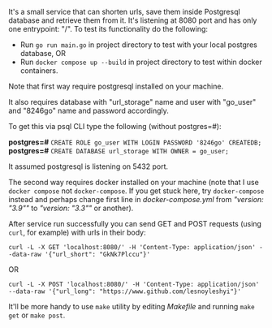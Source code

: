 It's a small service that can shorten urls, save them inside Postgresql database and retrieve them from it.
It's listening at 8080 port and has only one entrypoint: "/".
To test its functionality do the following:
  - Run `go run main.go` in project directory to test with your local postgres database,
  OR
  - Run `docker compose up --build` in project directory to test within docker containers.

Note that first way require postgresql installed on your machine.

It also requires database with "url_storage" name and user with "go_user" and "8246go" name and password accordingly.

To get this via psql CLI type the following (without postgres=#):

   **postgres=#** `CREATE ROLE go_user WITH LOGIN PASSWORD '8246go' CREATEDB;`   
   **postgres=#** `CREATE DATABASE url_storage WITH OWNER = go_user;`

  It assumed postgresql is listening on 5432 port.
  
  The second way requires docker installed on your machine (note that I use `docker compose` not `docker-compose`. If you get stuck here, try `docker-compose` instead and perhaps change first line in *docker-compose.yml* from *"version: "3.9""* to *"version: "3.3""* or another).
  
After service run successfully you can send GET and POST requests (using `curl`, for example) with urls in their body:

  ```curl -L -X GET 'localhost:8080/' -H 'Content-Type: application/json' --data-raw '{"url_short": "GkNk7Plccu"}'```
			
  OR
  
  ```curl -L -X POST 'localhost:8080/' -H 'Content-Type: application/json' --data-raw '{"url_long": "https://www.github.com/lesnoyleshyi"}'```


It'll be more handy to use `make` utility by editing *Makefile* and running `make get` or `make post`.
  
